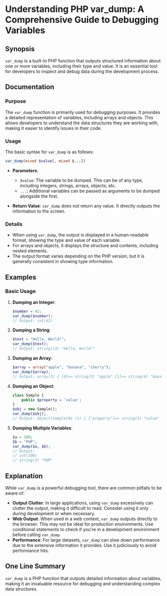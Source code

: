 <!--
Meta Description: # Understanding PHP var_dump: A Comprehensive Guide to Debugging Variables ## Synopsis `var_dump` is a built-in PHP function that outputs structured i...
Meta Keywords: var_dump, php, output, value, string
-->

# Understanding PHP var_dump: A Comprehensive Guide to Debugging Variables

## Synopsis
`var_dump` is a built-in PHP function that outputs structured information about one or more variables, including their type and value. It is an essential tool for developers to inspect and debug data during the development process.

## Documentation

### Purpose
The `var_dump` function is primarily used for debugging purposes. It provides a detailed representation of variables, including arrays and objects. This allows developers to understand the data structures they are working with, making it easier to identify issues in their code.

### Usage
The basic syntax for `var_dump` is as follows:

```php
var_dump(mixed $value[, mixed $...])
```

- **Parameters**:
  - `$value`: The variable to be dumped. This can be of any type, including integers, strings, arrays, objects, etc.
  - `...`: Additional variables can be passed as arguments to be dumped alongside the first.

- **Return Value**: `var_dump` does not return any value. It directly outputs the information to the screen.

### Details
- When using `var_dump`, the output is displayed in a human-readable format, showing the type and value of each variable.
- For arrays and objects, it displays the structure and contents, including nested elements.
- The output format varies depending on the PHP version, but it is generally consistent in showing type information.

## Examples

### Basic Usage

1. **Dumping an Integer**:
   ```php
   $number = 42;
   var_dump($number);
   // Output: int(42)
   ```

2. **Dumping a String**:
   ```php
   $text = "Hello, World!";
   var_dump($text);
   // Output: string(13) "Hello, World!"
   ```

3. **Dumping an Array**:
   ```php
   $array = array("apple", "banana", "cherry");
   var_dump($array);
   // Output: array(3) { [0]=> string(5) "apple" [1]=> string(6) "banana" [2]=> string(6) "cherry" }
   ```

4. **Dumping an Object**:
   ```php
   class Sample {
       public $property = 'value';
   }
   $obj = new Sample();
   var_dump($obj);
   // Output: object(Sample)#1 (1) { ["property"]=> string(5) "value" }
   ```

5. **Dumping Multiple Variables**:
   ```php
   $a = 100;
   $b = "PHP";
   var_dump($a, $b);
   // Output: 
   // int(100)
   // string(3) "PHP"
   ```

## Explanation
While `var_dump` is a powerful debugging tool, there are common pitfalls to be aware of:

- **Output Clutter**: In large applications, using `var_dump` excessively can clutter the output, making it difficult to read. Consider using it only during development or when necessary.
- **Web Output**: When used in a web context, `var_dump` outputs directly to the browser. This may not be ideal for production environments. Use conditional statements to check if you're in a development environment before calling `var_dump`.
- **Performance**: For large datasets, `var_dump` can slow down performance due to the extensive information it provides. Use it judiciously to avoid performance hits.

## One Line Summary
`var_dump` is a PHP function that outputs detailed information about variables, making it an invaluable resource for debugging and understanding complex data structures.
